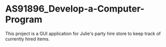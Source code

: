 # AS91896_Develop-a-Computer-Program
This project is a GUI application for Julie's party hire store to keep track of currently hired items.

